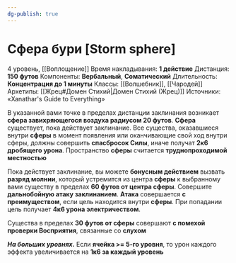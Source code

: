```yaml
---
dg-publish: true
---
```

# Сфера бури [Storm sphere]
4 уровень, [[Воплощение]]
Время накладывания: **1 действие**
Дистанция: **150 футов**
Компоненты: **Вербальный**, **Соматический**
Длительность: **Концентрация до 1 минуты**
Классы: [[Волшебник]], [[Чародей]]
Архетипы: [[Жрец#Домен Стихий|Домен Стихий (Жрец)]]
Источники: «Xanathar's Guide to Everything»

В указанной вами точке в пределах дистанции заклинания возникает **сфера завихряющегося воздуха радиусом 20 футов**. **Сфера** существует, пока действует заклинание. Все существа, оказавшиеся внутри **сферы** в момент появления или оканчивающие свой ход внутри сферы, должны совершить **спасбросок Силы**, иначе получат **2к6 дробящего урона**. Пространство **сферы** считается **труднопроходимой местностью**

Пока действует заклинание, вы можете **бонусным действием** вызвать **разряд молнии**, который устремится из центра **сферы** к выбранному вами существу в пределах **60 футов от центра сферы**. Совершите **дальнобойную атаку заклинанием**. **Атака** совершается **с преимуществом**, если цель находится внутри **сферы**. При попадании цель получает **4к6 урона электричеством**. 

Существа в пределах **30 футов от сферы** совершают **с помехой проверки Восприятия**, связанные со **слухом**

**_На больших уровнях._** Если **ячейка >= 5-го уровня**, то урон каждого эффекта увеличивается на **1к6 за каждый уровень**